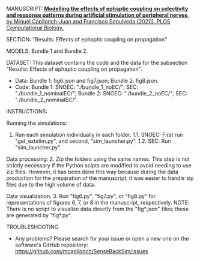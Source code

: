 MANUSCRIPT: <a href="https://doi.org/10.1371/journal.pcbi.1007826"><b>Modelling the effects of ephaptic coupling on selectivity and response patterns during artificial stimulation of peripheral nerves</b>, by Miguel Capllonch-Juan and Francisco Sepulveda (2020). PLOS Computational Biology.</a>

SECTION: "Results: Effects of ephaptic coupling on propagation"

MODELS: Bundle 1 and Bundle 2.

DATASET:
This dataset contains the code and the data for the subsection "Results: Effects of ephaptic coupling on propagation".

 - Data: Bundle 1: fig6.json and fig7.json; Bundle 2: fig8.json.
 - Code: Bundle 1: SNOEC: "./bundle_1_noEC/"; SEC: "./bundle_1_nominalEC/"; Bundle 2: SNOEC: "./bundle_2_noEC/"; SEC: "./bundle_2_nominalEC/".

INSTRUCTIONS:

Running the simulations:
1. Run each simulation individually in each folder.
	1.1. SNOEC: First run "get_extstim.py", and second, "sim_launcher.py".
	1.2. SEC: Run "sim_launcher.py".

Data processing:
2. Zip the folders using the same names. This step is not strictly necessary if the Python scipts are modified to avoid needing to use zip files. However, it has been done this way because during the data production for the preparation of the manuscript, it was easier to handle zip files due to the high volume of data.

Data visualization:
3. Run "fig6.py", "fig7.py", or "fig8.py" for representations of figures 6, 7, or 8 in the manuscript, respectively.
NOTE: There is no script to visualize data directly from the "fig*.json" files; these are generated by "fig*.py".

TROUBLESHOOTING
 - Any problems? Please search for your issue or open a new one on the software's GitHub repository: https://github.com/mcapllonch/SenseBackSim/issues